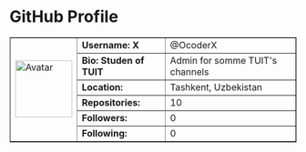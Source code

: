 <!DOCTYPE html>
<html>
 
<body>
    <h1>GitHub Profile</h1>
    <table border="1">
        <tr>
            <td rowspan="6"><img src="https://source.unsplash.com/random/500x500/?lamborghini" alt="Avatar" width="100px" height="100px"></td>
            <td><strong>Username: X</strong></td>
            <td>@OcoderX</td>
        </tr>
        <tr>
            <td><strong>Bio: Studen of TUIT</strong></td>
            <td>Admin for somme TUIT's channels</td>
        </tr>
        <tr>
            <td><strong>Location:</strong></td>
            <td>Tashkent, Uzbekistan</td>
        </tr>
        <tr>
            <td><strong>Repositories:</strong></td>
            <td>10</td>
        </tr>
        <tr>
            <td><strong>Followers: </strong></td>
            <td>0</td>
        </tr>
        <tr>
            <td><strong>Following:</strong></td>
            <td>0</td>
        </tr>
    </table>

 

</body>
</html>

